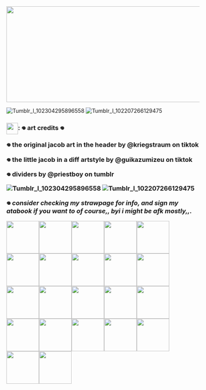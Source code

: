 
<img src="https://github.com/user-attachments/assets/41aee69e-2eab-41af-abc2-5d050b67837a" width="550" height="250"/>

![Tumblr_l_102304295896558](https://github.com/user-attachments/assets/1b1ca2c7-804e-4187-b78d-b88c1d5bb36c)
![Tumblr_l_102207266129475](https://github.com/user-attachments/assets/6ca4f4e3-2923-47b9-942d-0ca95183fd7e)

 <h3><img align="center" height="30" src="https://github.com/user-attachments/assets/316796bb-5021-439c-929d-6e62d1d6b00c">: 𖦹 art credits 𖦹

𖦹 the original jacob art in the header by @kriegstraum on tiktok

𖦹 the little jacob in a diff 
artstyle by @guikazumizeu on tiktok

𖦹 dividers by @priestboy on tumblr

![Tumblr_l_102304295896558](https://github.com/user-attachments/assets/1b1ca2c7-804e-4187-b78d-b88c1d5bb36c)
![Tumblr_l_102207266129475](https://github.com/user-attachments/assets/6ca4f4e3-2923-47b9-942d-0ca95183fd7e)

𖦹 *consider checking my strawpage for info, and sign my atabook if you want to of course,, byi i might be afk mostly,,.*

<img src="https://cdn.discordapp.com/attachments/1080367521095503984/1335554311035293746/Tumblr_l_97956484569376.gif?ex=67a09761&is=679f45e1&hm=34f1e1899d9819955e5b600c3a025c9a257aa46fa22822f2790b5441b16f72f3&" width="85"/><img src="https://cdn.discordapp.com/attachments/1080367521095503984/1335554311400460373/Tumblr_l_97954971820607.gif?ex=67a09761&is=679f45e1&hm=296f256d213c56f1a97b0deb533df88f04de182cc03aa256a8b4cf30bae3b33d&" width="85"/><img src="https://cdn.discordapp.com/attachments/1080367521095503984/1335554311739936799/Tumblr_l_97951413883760.gif?ex=67a09761&is=679f45e1&hm=aa0b53ed475425d1ab8e7fea4c57cce483aadc94b67672eb34c845a2f58c33e4&" width="85"/><img src="https://cdn.discordapp.com/attachments/1080367521095503984/1335554312192917545/Tumblr_l_97949493305760.gif?ex=67a09761&is=679f45e1&hm=d5a8f971043803bec6a94f1710b63b1a58c8e026248d0e67b16bf07e3b8fff50&" width="85"/><img src="https://cdn.discordapp.com/attachments/1080367521095503984/1335554312566476862/Tumblr_l_97383203467957.jpg?ex=67a09761&is=679f45e1&hm=d11b3e8a7729740087095fb9292dd781f15e6a4b94335560a8f9af1a21ef2a2f&" width="85"/><img src="https://cdn.discordapp.com/attachments/1080367521095503984/1335554312839102505/Tumblr_l_97283653928721.jpg?ex=67a09761&is=679f45e1&hm=f25f41562bc5ffd947945ff84bbd73fc9b38fd6a7251ecfe7244c3b8cdfcc4a1&" width="85"/><img src="https://cdn.discordapp.com/attachments/1080367521095503984/1335554313086304336/Tumblr_l_97279361702874.jpg?ex=67a09761&is=679f45e1&hm=cd74526817a53c0242b189102053022c397a6b20caa207e2b3830b6ed080edb0&" width="85"/><img src="https://cdn.discordapp.com/attachments/1080367521095503984/1335554313350811749/Tumblr_l_97171979850868.jpg?ex=67a09761&is=679f45e1&hm=0f33d1e869f1ccd483634550d0c8ecbf95874d11caf6a3580df832ebea1a2722&" width="85"/><img src="https://cdn.discordapp.com/attachments/1080367521095503984/1335554313581494272/Tumblr_l_97166002829637.jpg?ex=67a09761&is=679f45e1&hm=6e288f8d8d9e99c8daedcb86ee2167af28d4fe9214bb802563cdf428383b2643&" width="85"/><img src="https://cdn.discordapp.com/attachments/1080367521095503984/1335554313874833471/Tumblr_l_97167839845021.jpg?ex=67a09761&is=679f45e1&hm=9176427df4821a1215b6b0d907adffa5776b1e6381bf8c24094c1cb681386214&" width="85"/><img src="https://cdn.discordapp.com/attachments/1080367521095503984/1335554505286090793/Tumblr_l_97156371247790.jpg?ex=67a0978f&is=679f460f&hm=954cc39d41151c9748075570c9b45d364e5afb2b7f18be8151dd1220225bdaf4&" width="85"/><img src="https://cdn.discordapp.com/attachments/1080367521095503984/1335554505596731422/Tumblr_l_97152128777867.jpg?ex=67a0978f&is=679f460f&hm=e6cd8d90644113f7a22cd7ce68bc64d0d0b0be8f7f3f5791575d17dc8ebabeff&" width="85"/><img src="https://cdn.discordapp.com/attachments/1080367521095503984/1335554505785479198/Tumblr_l_97150123568789.jpg?ex=67a0978f&is=679f460f&hm=0c82347852b15ea1247c4da338a58468278d84b675ea4354df516e745530da05&" width="85"/><img src="https://cdn.discordapp.com/attachments/1080367521095503984/1335554506011709500/Tumblr_l_97146311948328.jpg?ex=67a0978f&is=679f460f&hm=4afa4925363f57fcb7737a64125a820e0f0066be48fb5f173ebbc38ec390acc3&" width="85"/><img src="https://cdn.discordapp.com/attachments/1080367521095503984/1335554506229940305/Tumblr_l_97115274713634.gif?ex=67a0978f&is=679f460f&hm=7fcec1deddd69a57c742ddc8c14616952ce452bce11d1a0e4b5359a4d449c1d8&" width="85"/><img src="https://cdn.discordapp.com/attachments/1080367521095503984/1335554506573742110/Tumblr_l_97113321821480.jpg?ex=67a0978f&is=679f460f&hm=0d1586e24e7a696942a89681fbb4424208c80334b8340f6f76d2f815d4b3580e&" width="85"/><img src="https://cdn.discordapp.com/attachments/1080367521095503984/1335554506808754197/Tumblr_l_97077215514324.jpg?ex=67a0978f&is=679f460f&hm=e3c6e79aa5317ac700b6a582df52b29dc370d9d22243ec45ac06506613bd956d&" width="85"/><img src="https://cdn.discordapp.com/attachments/1080367521095503984/1335554507156750368/Tumblr_l_97070868071785.jpg?ex=67a0978f&is=679f460f&hm=1c9694f55bc7855e60d78ceef70fe50b68943404f52f5d75320c6565c3047a16&" width="85"/><img src="https://cdn.discordapp.com/attachments/1080367521095503984/1335554507404476436/Tumblr_l_97069327271246.jpg?ex=67a0978f&is=679f460f&hm=2e62abc3fa1a991cf841efb35e516b7d39cf9ab5f4e89b7c447026bec8b2cf96&" width="85"/><img src="https://cdn.discordapp.com/attachments/1080367521095503984/1335554507706470522/Tumblr_l_97153857016790.jpg?ex=67a09790&is=679f4610&hm=2ca841b341a17a1056b1af9fe5d422c2609627a29f2baae7ee2196e0f0e27222&" width="85"/><img src="https://cdn.discordapp.com/attachments/1080367521095503984/1335554633619210250/Tumblr_l_97273958051797.jpg?ex=67a097ae&is=679f462e&hm=36075251ed5da2cfe55df2b6ff03b517acd144f5129ce15355b08ac7c6327e0b&" width="85"/><img src="https://cdn.discordapp.com/attachments/1080367521095503984/1335559779086761994/Tumblr_l_114416588459049.jpg?ex=67a09c78&is=679f4af8&hm=f037012e8911e3f4613f08baa2c5bc8471544f7ab58f393d1f961747faebe627&" width="85"/>
